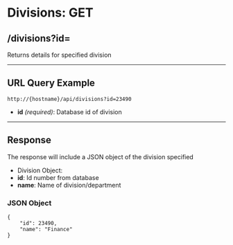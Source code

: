 # Divisions: GET

## /divisions?id=

Returns details for specified division

---

## URL Query Example

```
http://{hostname}/api/divisions?id=23490
```

- **id** *(required)*: Database id of division

---

## Response

The response will include a JSON object of the division specified

- Division Object:
 - **id**: Id number from database
 - **name**: Name of division/department

### JSON Object

```
{
	"id": 23490,
    "name": "Finance"
}

```